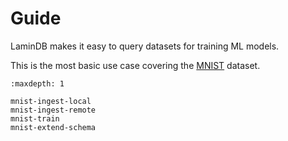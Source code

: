 # Guide

LaminDB makes it easy to query datasets for training ML models.

This is the most basic use case covering the [MNIST](http://yann.lecun.com/exdb/mnist/) dataset.

```{toctree}
:maxdepth: 1

mnist-ingest-local
mnist-ingest-remote
mnist-train
mnist-extend-schema
```
